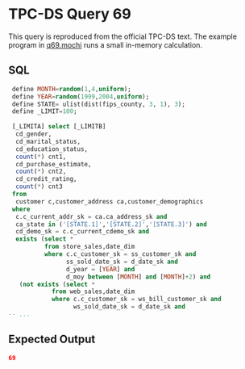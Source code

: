 # TPC-DS Query 69

This query is reproduced from the official TPC-DS text. The example program in [q69.mochi](./q69.mochi) runs a small in-memory calculation.

## SQL
```sql
 define MONTH=random(1,4,uniform);
 define YEAR=random(1999,2004,uniform);
 define STATE= ulist(dist(fips_county, 3, 1), 3);
 define _LIMIT=100;
 
 [_LIMITA] select [_LIMITB] 
  cd_gender,
  cd_marital_status,
  cd_education_status,
  count(*) cnt1,
  cd_purchase_estimate,
  count(*) cnt2,
  cd_credit_rating,
  count(*) cnt3
 from
  customer c,customer_address ca,customer_demographics
 where
  c.c_current_addr_sk = ca.ca_address_sk and
  ca_state in ('[STATE.1]','[STATE.2]','[STATE.3]') and
  cd_demo_sk = c.c_current_cdemo_sk and 
  exists (select *
          from store_sales,date_dim
          where c.c_customer_sk = ss_customer_sk and
                ss_sold_date_sk = d_date_sk and
                d_year = [YEAR] and
                d_moy between [MONTH] and [MONTH]+2) and
   (not exists (select *
            from web_sales,date_dim
            where c.c_customer_sk = ws_bill_customer_sk and
                  ws_sold_date_sk = d_date_sk and
-- ...
```

## Expected Output
```json
69
```
